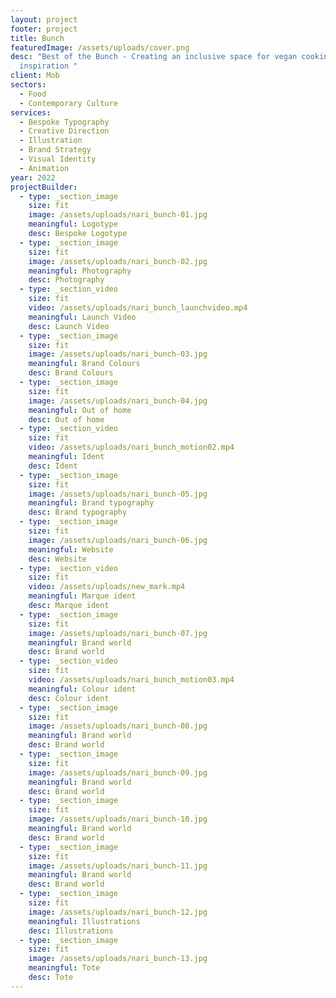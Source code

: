 ```yaml
---
layout: project
footer: project
title: Bunch
featuredImage: /assets/uploads/cover.png
desc: "Best of the Bunch - Creating an inclusive space for vegan cooking
  inspiration "
client: Mob
sectors:
  - Food
  - Contemporary Culture
services:
  - Bespoke Typography
  - Creative Direction
  - Illustration
  - Brand Strategy
  - Visual Identity
  - Animation
year: 2022
projectBuilder:
  - type: _section_image
    size: fit
    image: /assets/uploads/nari_bunch-01.jpg
    meaningful: Logotype
    desc: Bespoke Logotype
  - type: _section_image
    size: fit
    image: /assets/uploads/nari_bunch-02.jpg
    meaningful: Photography
    desc: Photography
  - type: _section_video
    size: fit
    video: /assets/uploads/nari_bunch_launchvideo.mp4
    meaningful: Launch Video
    desc: Launch Video
  - type: _section_image
    size: fit
    image: /assets/uploads/nari_bunch-03.jpg
    meaningful: Brand Colours
    desc: Brand Colours
  - type: _section_image
    size: fit
    image: /assets/uploads/nari_bunch-04.jpg
    meaningful: Out of home
    desc: Out of home
  - type: _section_video
    size: fit
    video: /assets/uploads/nari_bunch_motion02.mp4
    meaningful: Ident
    desc: Ident
  - type: _section_image
    size: fit
    image: /assets/uploads/nari_bunch-05.jpg
    meaningful: Brand typography
    desc: Brand typography
  - type: _section_image
    size: fit
    image: /assets/uploads/nari_bunch-06.jpg
    meaningful: Website
    desc: Website
  - type: _section_video
    size: fit
    video: /assets/uploads/new_mark.mp4
    meaningful: Marque ident
    desc: Marque ident
  - type: _section_image
    size: fit
    image: /assets/uploads/nari_bunch-07.jpg
    meaningful: Brand world
    desc: Brand world
  - type: _section_video
    size: fit
    video: /assets/uploads/nari_bunch_motion03.mp4
    meaningful: Colour ident
    desc: Colour ident
  - type: _section_image
    size: fit
    image: /assets/uploads/nari_bunch-08.jpg
    meaningful: Brand world
    desc: Brand world
  - type: _section_image
    size: fit
    image: /assets/uploads/nari_bunch-09.jpg
    meaningful: Brand world
    desc: Brand world
  - type: _section_image
    size: fit
    image: /assets/uploads/nari_bunch-10.jpg
    meaningful: Brand world
    desc: Brand world
  - type: _section_image
    size: fit
    image: /assets/uploads/nari_bunch-11.jpg
    meaningful: Brand world
    desc: Brand world
  - type: _section_image
    size: fit
    image: /assets/uploads/nari_bunch-12.jpg
    meaningful: Illustrations
    desc: Illustrations
  - type: _section_image
    size: fit
    image: /assets/uploads/nari_bunch-13.jpg
    meaningful: Tote
    desc: Tote
---
```

